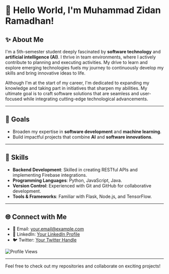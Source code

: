 # 👋 Hello World, I'm Muhammad Zidan Ramadhan!

## ✨ About Me

I'm a 5th-semester student deeply fascinated by **software technology** and **artificial intelligence (AI)**. I thrive in team environments, where I actively contribute to planning and executing activities. My drive to learn and explore emerging technologies fuels my journey to continuously develop my skills and bring innovative ideas to life.

Although I'm at the start of my career, I'm dedicated to expanding my knowledge and taking part in initiatives that sharpen my abilities. My ultimate goal is to craft software solutions that are seamless and user-focused while integrating cutting-edge technological advancements.

---

## 🎯 Goals

- Broaden my expertise in **software development** and **machine learning**.
- Build impactful projects that combine **AI** and **software innovations**.

---

## 🔧 Skills

- **Backend Development**: Skilled in creating RESTful APIs and implementing Firebase integrations.
- **Programming Languages**: Python, JavaScript, Java.
- **Version Control**: Experienced with Git and GitHub for collaborative development.
- **Tools & Frameworks**: Familiar with Flask, Node.js, and TensorFlow.

---

## 🌐 Connect with Me

- 📧 Email: your.email@example.com
- 💼 LinkedIn: [Your LinkedIn Profile](https://www.linkedin.com)
- 🐦 Twitter: [Your Twitter Handle](https://twitter.com)

![Profile Views](https://komarev.com/ghpvc/?username=MuhammadZidanRamadhan&color=blue)

---

Feel free to check out my repositories and collaborate on exciting projects!
